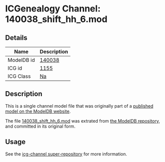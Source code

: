 # ICGenealogy Channel: 140038\_shift\_hh\_6.mod

## Details

Name | Description
---- | -----------
ModelDB id | [140038](http://senselab.med.yale.edu/ModelDB/ShowModel.cshtml?model=140038)
ICG id | [1155](http://icg.neurotheory.ox.ac.uk/channels/2/1155)
ICG Class | [Na](http://icg.neurotheory.ox.ac.uk/channels/2)

## Description

This is a single channel model file that was originally part of a [published model on the ModelDB website](http://senselab.med.yale.edu/mModelDB/ShowModel.cshtml?model=140038).

The file [140038\_shift\_hh\_6.mod](140038_shift_hh_6.mod) was extrated from [the ModelDB repository](http://senselab.med.yale.edu/ModelDB/ShowModel.cshtml?model=140038), and committed in its original form.

## Usage

See the [icg-channel super-repository](https://github.com/icgenealogy/icg-channels) for more information.
